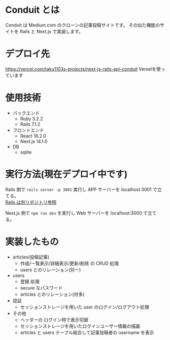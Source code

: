 # Conduit とは

Conduit は Medium.com のクローンの記事投稿サイトです。
その似た機能のサイトを Rails と Next.js で実装します。

# デプロイ先
https://vercel.com/taku1103s-projects/next-js-rails-api-conduit
Verselを使っています

# 使用技術

- バックエンド
  - Ruby 3.2.2
  - Rails 7.1.2
- フロントエンド
  - React 18.2.0
  - Next.js 14.1.0
- DB
  - sqlite

# 実行方法(現在デプロイ中です)

Rails 側で
`rails server -p 3001`
実行し APP サーバーを localhost:3001
で立てる。  
[Rails は別リポジトリ参照](https://github.com/Taku1103/API_Realworld_Quest)

Next.js 側で
`npm run dev`
を実行し Web サーバーを localhost:3000 で立てる。

# 実装したもの

- articles(投稿記事)
  - 作成/一覧表示/詳細表示/更新/削除 の CRUD 処理
  - users とのリレーション(対一)
- users
  - 登録 処理
  - secure なパスワード
  - articles とのリレーション(対多)
- 認証
  - セッションストレージを用いた user のログイン/ログアウト処理
- その他
  - ヘッダーの ログイン時で表示切替
  - セッションストレージを用いたログインユーザー情報の描画
  - articles と users テーブル結合して記事投稿者の username を表示
